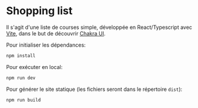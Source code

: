 # Shopping list

Il s'agit d'une liste de courses simple, développée en React/Typescript avec [Vite](https://vitejs.dev/), dans le but de découvrir [Chakra UI](https://chakra-ui.com/).

Pour initialiser les dépendances:

```bash
npm install
```

Pour exécuter en local:

```bash
npm run dev
```

Pour générer le site statique (les fichiers seront dans le répertoire `dist`):

```bash
npm run build
```
